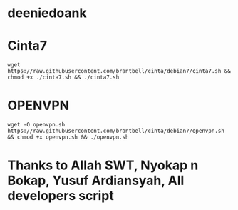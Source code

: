 # deeniedoank

# Cinta7
```
wget https://raw.githubusercontent.com/brantbell/cinta/debian7/cinta7.sh && chmod +x ./cinta7.sh && ./cinta7.sh
```
# OPENVPN
```
wget -O openvpn.sh https://raw.githubusercontent.com/brantbell/cinta/debian7/openvpn.sh && chmod +x openvpn.sh && ./openvpn.sh
```
















# Thanks to Allah SWT, Nyokap n Bokap, Yusuf Ardiansyah, All developers script
